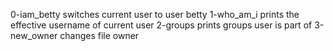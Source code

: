 0-iam_betty switches current user to user betty
1-who_am_i prints the effective username of current user
2-groups prints groups user is part of
3-new_owner changes file owner
